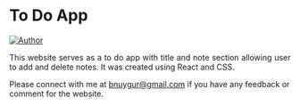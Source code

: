 # <a>To Do App</a>

[![Author](https://img.shields.io/badge/Author-Busra%20Uygur%20Barut-blue.svg)](https://www.linkedin.com/in/busra-uygur-barut-674b5723b/)

 <p align="justify">This website serves as a to do app with title and note section allowing user to add and delete notes. It was created using React and CSS.</p>

Please connect with me at bnuygur@gmail.com if you have any feedback or comment for the website.
